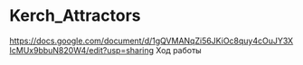# Kerch_Attractors
 
https://docs.google.com/document/d/1gQVMANqZi56JKiOc8quy4cOuJY3XIcMUx9bbuN820W4/edit?usp=sharing
Ход работы
